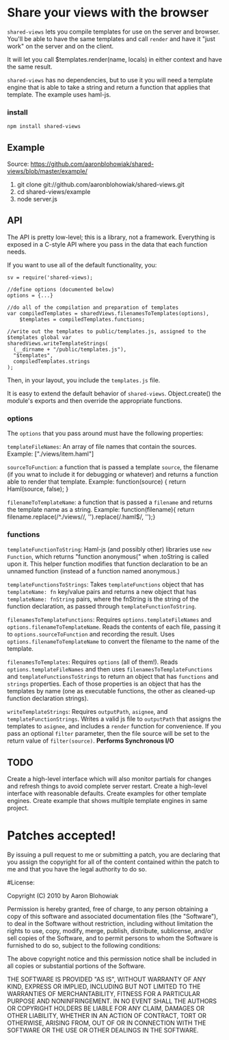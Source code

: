# Share your views with the browser

`shared-views` lets you compile templates for use on the server and browser.  You'll be able to have the same templates and call `render` and have it "just work" on the server and on the client.

It will let you call $templates.render(name, locals) in either context and have the same result.

`shared-views` has no dependencies, but to use it you will need a template engine that is able to take a string and return a function that applies that template. The example uses haml-js.

### install
  
`npm install shared-views`

## Example

Source: https://github.com/aaronblohowiak/shared-views/blob/master/example/

1. git clone git://github.com/aaronblohowiak/shared-views.git
2. cd shared-views/example
3. node server.js

## API

The API is pretty low-level; this is a library, not a framework.  Everything is exposed in a C-style API where you pass in the data that each function needs.

If you want to use all of the default functionality, you:

    sv = require('shared-views);
    
    //define options (documented below)
    options = {...}
    
    //do all of the compilation and preparation of templates
    var compiledTemplates = sharedViews.filenamesToTemplates(options),
        $templates = compiledTemplates.functions;

    //write out the templates to public/templates.js, assigned to the $templates global var
    sharedViews.writeTemplateStrings(
      (__dirname + "/public/templates.js"), 
      "$templates",
      compiledTemplates.strings
    );

Then, in your layout, you include the `templates.js` file.

It is easy to extend the default behavior of `shared-views`. Object.create() the module's exports and then override the appropriate functions.

### options

The `options` that you pass around must have the following properties:

`templateFileNames`: An array of file names that contain the sources. Example: ["./views/item.haml"]

`sourceToFunction`: a function that is passed a template `source`, the filename (if you wnat to include it for debugging or whatever) and returns a function able to render that template. Example: function(source) { return Haml(source, false); }

`filenameToTemplateName`: a function that is passed a `filename` and returns the template name as a string. Example: function(filename){ return filename.replace(/^\.\/views\//, '').replace(/\.haml$/, '');}

### functions

`templateFunctionToString`: Haml-js (and possibly other) libraries use `new Function`, which returns "function anonymous(" when .toString is called upon it.  This helper function modifies that function declaration to be an unnamed function (instead of a function named anonymous.)

`templateFunctionsToStrings`: Takes `templateFunctions` object that has `templateName: fn` key/value pairs and returns a new object that has `templateName: fnString` pairs, where the fnString is the string of the function declaration, as passed through `templateFunctionToString`.

`filenamesToTemplateFunctions`: Requires `options.templateFileNames` and `options.filenameToTemplateName`. Reads the contents of each file, passing it to `options.sourceToFunction` and recording the result. Uses  `options.filenameToTemplateName` to convert the filename to the name of the template.

`filenamesToTemplates`: Requires `options` (all of them!). Reads `options.templateFileNames` and then uses `filenamesToTemplateFunctions` and `templateFunctionsToStrings` to return an object that has `functions` and `strings` properties.  Each of those properties is an object that has the templates by name (one as executable functions, the other as cleaned-up function declaration strings).

`writeTemplateStrings`: Requires `outputPath`, `asignee`, and `templateFunctionStrings`.  Writes a valid js file to `outputPath` that assigns the templates to `asignee`, and includes a `render` function for convenience.  If you pass an optional `filter` parameter, then the file source will be set to the return value of `filter(source)`. **Performs Synchronous I/O**

## TODO

Create a high-level interface which will also monitor partials for changes and refresh things to avoid complete server restart.
Create a high-level interface with reasonable defaults.
Create examples for other template engines.
Create example that shows multiple template engines in same project.

# Patches accepted!

By issuing a pull request to me or submitting a patch, you are declaring that you assign the copyright for all of the content contained within the patch to me and that you have the legal authority to do so.

#License:

Copyright (C) 2010 by Aaron Blohowiak

Permission is hereby granted, free of charge, to any person obtaining a copy
of this software and associated documentation files (the "Software"), to deal
in the Software without restriction, including without limitation the rights
to use, copy, modify, merge, publish, distribute, sublicense, and/or sell
copies of the Software, and to permit persons to whom the Software is
furnished to do so, subject to the following conditions:

The above copyright notice and this permission notice shall be included in
all copies or substantial portions of the Software.

THE SOFTWARE IS PROVIDED "AS IS", WITHOUT WARRANTY OF ANY KIND, EXPRESS OR
IMPLIED, INCLUDING BUT NOT LIMITED TO THE WARRANTIES OF MERCHANTABILITY,
FITNESS FOR A PARTICULAR PURPOSE AND NONINFRINGEMENT. IN NO EVENT SHALL THE
AUTHORS OR COPYRIGHT HOLDERS BE LIABLE FOR ANY CLAIM, DAMAGES OR OTHER
LIABILITY, WHETHER IN AN ACTION OF CONTRACT, TORT OR OTHERWISE, ARISING FROM,
OUT OF OR IN CONNECTION WITH THE SOFTWARE OR THE USE OR OTHER DEALINGS IN
THE SOFTWARE.
